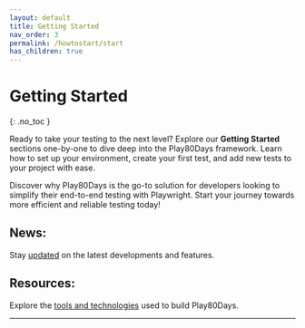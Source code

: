 ```yaml
---
layout: default
title: Getting Started
nav_order: 3
permalink: /howtostart/start
has_children: true
---
```


# Getting Started
{: .no_toc }

Ready to take your testing to the next level? Explore our **Getting Started** sections one-by-one to
dive deep into the Play80Days framework. Learn how to set up your environment, create your first
test, and add new tests to your project with ease.

Discover why Play80Days is the go-to solution for developers looking to simplify their end-to-end
testing with Playwright. Start your journey towards more efficient and reliable testing today!

## News:
Stay [updated] on the latest developments and features.

## Resources:
Explore the [tools and technologies] used to build Play80Days.

----
[updated]: ./../news-updates

[tools and technologies]: ./../resources-tools

